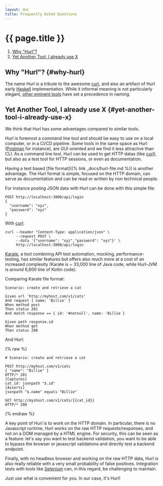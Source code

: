 ```yaml
---
layout: doc
title: Frequently Asked Questions
---
```


# {{ page.title }}

1. [Why "Hurl"?](#why-hurl)
2. [Yet Another Tool, I already use X](#yet-another-tool-i-already-use-x)
 

## Why "Hurl"? {#why-hurl}

The name Hurl is a tribute to the awesome [curl](https://curl.haxx.se), and also an artifact of Hurl early 
[Haskell](https://www.haskell.org) implementation. While it informal meaning is not particularly elegant, 
[other eminent tools](https://git.wiki.kernel.org/index.php/GitFaq#Why_the_.27Git.27_name.3F) have set a precedence in naming.

## Yet Another Tool, I already use X {#yet-another-tool-i-already-use-x}

We think that Hurl has some advantages compared to similar tools.

Hurl is foremost a command line tool and should be easy to use on a local computer, or in a CI/CD pipeline. Some
 tools in the same space as Hurl ([Postman](https://www.postman.com) for instance), are GUI oriented and we find it
 less attractive than CLI. As a command line tool, Hurl can be used to get HTTP datas (like [curl](https://curl.haxx.se)), 
 but also as a test tool for HTTP sessions, or even as documentation.

Having a text based [file format]({% link _docs/hurl-file.md %}) is another advantage. The Hurl format is simple,
focused on the HTTP domain, can serve as documentation and can be read or written by non technical people. 
 
For instance posting JSON data with Hurl can be done with this simple file:

``` 
POST http://localhost:3000/api/login
{
  "username": "xyz",
  "password": "xyz"
}
```

With [curl](https://curl.haxx.se):

```
curl --header "Content-Type: application/json" \
     --request POST \
     --data '{"username": "xyz","password": "xyz"}' \
     http://localhost:3000/api/login
``` 


[Karate](https://github.com/intuit/karate), a tool combining API test automation, mocking, performance-testing, has
 similar features but offers also much more at a cost of an increased complexity (Karate is ~ 33,000 line of Java
  code, while Hurl-JVM is around 6,600 line of Kotlin code).
  
Comparing Karate file format:

```
Scenario: create and retrieve a cat

Given url 'http://myhost.com/v1/cats'
And request { name: 'Billie' }
When method post
Then status 201
And match response == { id: '#notnull', name: 'Billie }

Given path response.id
When method get
Then status 200
``` 

And Hurl:

{% raw %}
```
# Scenario: create and retrieve a cat

POST http://myhost.com/v1/cats
{ "name": "Billie" }
HTTP/* 201
[Captures]
cat_id: jsonpath "$.id"
[Asserts]
jsonpath "$.name" equals "Billie"

GET http://myshost.com/v1/cats/{{cat_id}}
HTTP/* 200
```
{% endraw %}

A key point of Hurl is to work on the HTTP domain. In particular, there is no Javascript runtime, Hurl works on the 
raw HTTP requests/responses, and not on a DOM managed by a HTML engine. For security, this can be seen as a feature:
let's say you want to test backend validation, you want to be able to bypass the browser or javascript validations and 
directly test a backend endpoint. 

Finally, with no headless browser and working on the raw HTTP data, Hurl is also
really reliable with a very small probability of false positives. Integration tests with tools like 
[Selenium](https://www.selenium.dev) can, in this regard, be challenging to maintain.

Just use what is convenient for you. In our case, it's Hurl!
 
 

